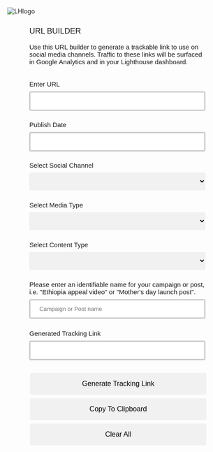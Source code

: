 <html>

  <head>
  <link rel="shortcut icon" type="image/x-icon" href="favicon.ico">
  <meta charset="utf-8">
  <meta name="viewport" content="width=device-width, initial-scale=1">
  <title>Lighthouse | UTM Builder_Beta</title>
  <link rel="stylesheet" href="//code.jquery.com/ui/1.12.1/themes/base/jquery-ui.css">
  <link rel="stylesheet" href="/resources/demos/style.css">
  <script src="https://code.jquery.com/jquery-1.12.4.js"></script>
  <script src="https://code.jquery.com/ui/1.12.1/jquery-ui.js"></script>
  <script>
  $( function() {
    $( "#datepicker" ).datepicker({ dateFormat: 'dd-mm-yy' });
  } );
  </script>
  <style> 

.center {
  text-align:center;
  color:  #3F3F58;
  margin: auto;
  width: 30%;
  border: 2px;
  border-style: solid;
  border-color: #3F3F58; 
  border-radius: 20px; 
  padding: 10px;
}
.nest {
  text-align:left;
  margin: auto;
  width: 80%;
  border: 3px;
  padding: 10px;
  font-family: Arial, Helvetica, sans-serif;
  font-size: 15px;
}
#channel{
  width: 100%;
  padding: 12px 20px;
  margin: 8px 0;
  box-sizing: border-box;
  border: none;
  border-radius: 4px;
  }
#content_type{
  width: 100%;
  padding: 12px 20px;
  margin: 8px 0;
  box-sizing: border-box;
  border: none;
  border-radius: 4px;
  }
#media_type{
  width: 100%;
  padding: 12px 20px;
  margin: 8px 0;
  box-sizing: border-box;
  border: none;
  border-radius: 4px;
  }
 #category{
  width: 100%;
  padding: 12px 20px;
  margin: 8px 0;
  box-sizing: border-box;
  border: none;
  border-radius: 4px;
  }
select {
  width: 100%;
  padding: 12px 20px;
  border: none;
  border-radius: 4px;
  background-color: #f1f1f1;
}
input[type=text] {
  width: 100%;
  padding: 12px 20px;
  margin: 8px 0;
  box-sizing: border-box;
  border: 3px solid #ccc;
  -webkit-transition: 0.5s;
  transition: 0.5s;
  outline: none;
  border-radius: 4px;
}
input[type=text]:focus {
  border: 3px solid #555;
  border-radius: 4px;
}
.button {
  width: 100%;
  background-color: #f1f1f1;
  border: #ffffff;
  border-radius: 4px;
  color: black;
  padding: 16px 32px;
  text-align: center;
  text-decoration: none;
  display: inline-block;
  font-size: 16px;
  margin: 4px 2px;
  transition-duration: 0.4s;
  cursor: pointer;
}
.button:hover {
  width: 100%;
  background-color: #008CBA;
  color: white;
}
</style>
  </head>
  <body>
<div class="center">
<br>
<img src="https://mmi-analytics.github.io/beta-utm-builder/lighthouse.png" alt="LHlogo">
<div class="nest"> 
<br>
<span style = "font-size: 18px">URL BUILDER</span>
<br>
<br>
<span>Use this URL builder to generate a trackable link to use on social media channels. Traffic to these links will be surfaced in Google Analytics and in your Lighthouse dashboard.</span>
<br>
<br>
<br>
<label for="URL">Enter URL</label>
<br>
<input type="text" id="URL" name="URL" value="">
<br>
<p>Publish Date<input type="text" id="datepicker"></p>
<label for="channel">Select Social Channel</label>
<br>
  <select name="channel_select" id="channel">
    <option value=""></option>
  <option value="?utm_source=facebook.com">Facebook</option>
  <option value="?utm_source=l.instagram.com">Instagram</option>
  <option value="?utm_source=twitter.com">Twitter</option>
  <option value="?utm_source=linkedin.com">LinkedIn</option>
</select>
<br>
<br>
<label for="type">Select Media Type</label>
<br>
  <select name="media_type_select" id="media_type">
  <option value=""></option>
  <option value="&utm_medium=social">Organic</option>
  <option value="&utm_medium=paid_social">Paid</option>
</select>
<br>
<br>
<label for="type">Select Content Type</label>
<br>
  <select name="content_type_select" id="content_type">
  <option value=""></option>
  <option value="&social_content_type=Broad%20Reach">Broad Reach</option>
  <option value="&social_content_type=Informative">Informative</option>
  <option value="&social_content_type=Action%20Driver">Action Driver</option>
  <option value="&social_content_type=Engagement">Engagement</option>
  <option value="&social_content_type=Core">Core</option>
</select>
<br>
<br>
<label for="fname">Please enter an identifiable name for your campaign or post, i.e. "Ethiopia appeal video" or "Mother's day launch post".</label>
<br>
<input type="text" id="campaign_name" name="campaign_name" placeholder="Campaign or Post name">
<br>
<br>
<label for="fname">Generated Tracking Link</label>
<br>
<input type="text" id="output" name="output">
<br>
<br>
<button class="button" id="generate">Generate Tracking Link</button>
<button class="button" id="copy">Copy To Clipboard</button>
<button class="button" id="clear">Clear All</button>
</div>
<br>

</div>
<script>

document.getElementById("generate").addEventListener("click",linkBuild);
document.getElementById("copy").addEventListener("click",copyFunction);
document.getElementById("clear").addEventListener("click",clearFunction);

function linkBuild() {
var URL = document.getElementById("URL").value
var channel = document.getElementById("channel").value
var media_type = document.getElementById("media_type").value
var content_type = document.getElementById("content_type").value
var campaign_name = document.getElementById("campaign_name").value
var campaign_name_replaced = campaign_name.split(' ').join('%20');
var campaign_name_lowercase = campaign_name_replaced.toLowerCase();
var campaign = campaign_name_lowercase.charAt(0).toUpperCase() + campaign_name_lowercase.slice(1);
var publish_date= document.getElementById("datepicker").value
var publish_date_cleaned = publish_date.split('/').join('-');

 if (URL == ""||channel == ""||media_type == ""||campaign == ""||publish_date_cleaned == ""||content_type == ""){
  document.getElementById("output").style.color = "red";
  document.getElementById("output").value ="PLEASE ENTER ALL FIELDS";
} else {
  

document.getElementById("output").value =URL+channel+media_type+"&utm_campaign="+campaign+"&social_publish_date="+publish_date_cleaned+content_type;
document.getElementById("output").style.color = "green";
document.getElementById("generate").innerHTML = "Generate Again";
}
}

function copyFunction() {
  /* Get the text field */
  var copyText = document.getElementById("output");

  /* Select the text field */
  copyText.select();
  copyText.setSelectionRange(0, 99999); /* For mobile devices */

  /* Copy the text inside the text field */
  document.execCommand("copy");

  /* Alert the copied text */
  alert("Copied to Clipboard");
}

function clearFunction() {
  document.getElementById("output").value = "";
  document.getElementById("URL").value = "";
  document.getElementById("content_type").value = "";
  document.getElementById("media_type").value = "";
  document.getElementById("campaign_name").value = "";
  document.getElementById("campaign_name").placeholder = "Please enter a name for you campaign or post";
  document.getElementById("datepicker").value ="";
}
</script>

  </body>
</html>
